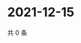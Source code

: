 # 2021-12-15

共 0 条

<!-- BEGIN WEIBO -->
<!-- 最后更新时间 Wed Dec 15 2021 07:11:52 GMT+0800 (China Standard Time) -->

<!-- END WEIBO -->
